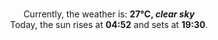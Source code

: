 <p  align="center"><br/>Currently, the weather is: <b> 27°C, <i>clear sky</i></b></br>Today, the sun rises at <b>04:52</b> and sets at <b>19:30</b>.</p>